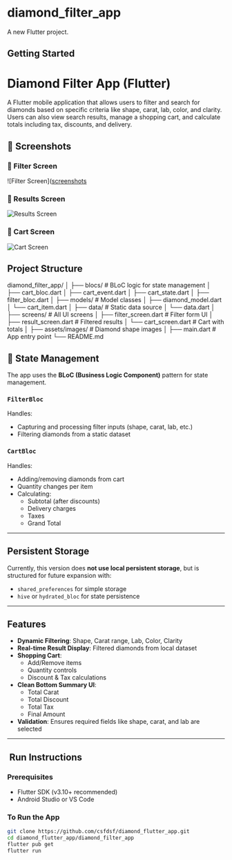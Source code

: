 # diamond_filter_app

A new Flutter project.

## Getting Started

#  Diamond Filter App (Flutter)

A Flutter mobile application that allows users to filter and search for diamonds based on specific criteria like shape, carat, lab, color, and clarity. Users can also view search results, manage a shopping cart, and calculate totals including tax, discounts, and delivery.

## 📸 Screenshots

### 🧮 Filter Screen
![Filter Screen]([screenshots](https://raw.githubusercontent.com/csfdsf/ecommerce-flutter/main/assets/screenShots/filter_screen.png)

### 💎 Results Screen
![Results Screen](screenshots/result_screen.png)

### 🛒 Cart Screen
![Cart Screen](screenshots/cart_screen.png)

##  Project Structure

diamond_filter_app/ │ ├── blocs/ # BLoC logic for state management │ ├── cart_bloc.dart │ ├── cart_event.dart │ ├── cart_state.dart │ ├── filter_bloc.dart │ ├── models/ # Model classes │ ├── diamond_model.dart │ └── cart_item.dart │ ├── data/ # Static data source │ └── data.dart │ ├── screens/ # All UI screens │ ├── filter_screen.dart # Filter form UI │ ├── result_screen.dart # Filtered results │ └── cart_screen.dart # Cart with totals │ ├── assets/images/ # Diamond shape images │ ├── main.dart # App entry point └── README.md


## 🔄 State Management

The app uses the **BLoC (Business Logic Component)** pattern for state management.

###  `FilterBloc`
Handles:
- Capturing and processing filter inputs (shape, carat, lab, etc.)
- Filtering diamonds from a static dataset

###  `CartBloc`
Handles:
- Adding/removing diamonds from cart
- Quantity changes per item
- Calculating:
    - Subtotal (after discounts)
    - Delivery charges
    - Taxes
    - Grand Total

---

##  Persistent Storage

Currently, this version does **not use local persistent storage**, but is structured for future expansion with:

- `shared_preferences` for simple storage
- `hive` or `hydrated_bloc` for state persistence

---

##  Features

- **Dynamic Filtering**: Shape, Carat range, Lab, Color, Clarity
- **Real-time Result Display**: Filtered diamonds from local dataset
- **Shopping Cart**:
    - Add/Remove items
    - Quantity controls
    - Discount & Tax calculations
-  **Clean Bottom Summary UI**:
    - Total Carat
    - Total Discount
    - Total Tax
    - Final Amount
-  **Validation**: Ensures required fields like shape, carat, and lab are selected

---

## ️ Run Instructions

###  Prerequisites
- Flutter SDK (v3.10+ recommended)
- Android Studio or VS Code

###  To Run the App

```bash
git clone https://github.com/csfdsf/diamond_flutter_app.git
cd diamond_flutter_app/diamond_filter_app
flutter pub get
flutter run

